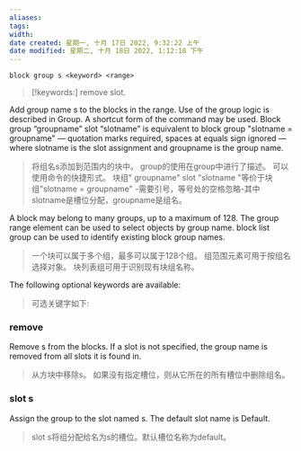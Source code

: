 ```yaml
---
aliases: 
tags: 
width:
date created: 星期一, 十月 17日 2022, 9:32:22 上午
date modified: 星期二, 十月 18日 2022, 1:12:18 下午
---
```

```udec
block group s <keyword> <range>
```

>[!keywords:]
>remove    slot.

Add group name s to the blocks in the range. Use of the group logic is described in Group. A shortcut form of the command may be used. Block group “groupname” slot “slotname” is equivalent to block group "slotname = groupname" — quotation marks required, spaces at equals sign ignored — where slotname is the slot assignment and groupname is the group name.
>将组名s添加到范围内的块中。
group的使用在group中进行了描述。
可以使用命令的快捷形式。
块组" groupname" slot "slotname "等价于块组"slotname = groupname" -需要引号，等号处的空格忽略-其中slotname是槽位分配，groupname是组名。

A block may belong to many groups, up to a maximum of 128. The group range element can be used to select objects by group name. block list group can be used to identify existing block group names.
>一个块可以属于多个组，最多可以属于128个组。
组范围元素可用于按组名选择对象。
块列表组可用于识别现有块组名称。

The following optional keywords are available:
>可选关键字如下:

### remove 
Remove s from the blocks. If a slot is not specified, the group name is removed from all slots it is found in.
>从方块中移除s。
如果没有指定槽位，则从它所在的所有槽位中删除组名。

### slot s 
Assign the group to the slot named s. The default slot name is Default.
>slot s将组分配给名为s的槽位。默认槽位名称为default。
